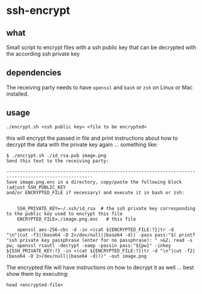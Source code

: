 # ssh-encrypt

## what

Small script to encrypt files with a ssh public key that can be decrypted with the according ssh private key

## dependencies

The receiving party needs to have `openssl` and `bash` or `zsh` on Linux or Mac installed.

## usage

    ./encrypt.sh <ssh public key> <file to be encrypted>

this will encrypt the passed in file and print instructions about how to decrypt the data with the private key again ... something like:

    $ ./encrypt.sh ./id_rsa.pub image.png
    Send this text to the receiving party:
    
    ------------------------------------------------------------------------------------------------------
    Save image.png.enc in a directory, copy/paste the following block (adjust SSH_PUBLIC_KEY
    and/or ENCRYPTED_FILE if necessary) and execute it in bash or zsh:
    
    
        SSH_PRIVATE_KEY=~/.ssh/id_rsa  # the ssh private key corresponding to the public key used to encrypt this file
        ENCRYPTED_FILE=./image.png.enc   # this file
    
        openssl aes-256-cbc -d -in <(cat ${ENCRYPTED_FILE:?}|tr -d "\n"|cut -f3|(base64 -D 2>/dev/null||base64 -d)) -pass pass:"$( printf "ssh private key passphrase (enter for no passphrase): " >&2; read -s pw; openssl rsautl -decrypt -oaep -passin pass:"${pw}" -inkey ${SSH_PRIVATE_KEY:?} -in <(cat ${ENCRYPTED_FILE:?}|tr -d "\n"|cut -f2|(base64 -D 2>/dev/null||base64 -d)))" -out image.png

The encrypted file will have instructions on how to decrypt it as well ... best show them by executing:

    head <encrypted-file>
